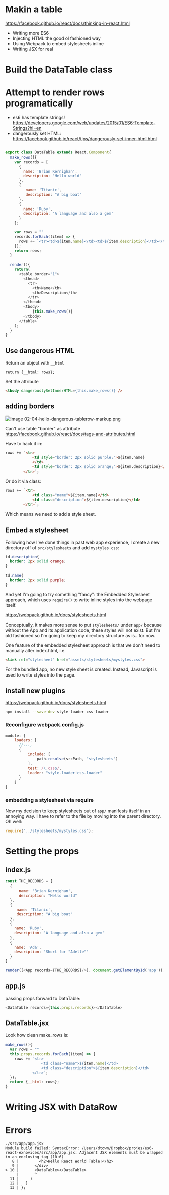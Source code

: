 # Makin a table

https://facebook.github.io/react/docs/thinking-in-react.html

- Writing more ES6
- Injecting HTML the good ol fashioned way
- Using Webpack to embed stylesheets inline
- Writing JSX for real



# Build the DataTable class


# Attempt to render rows programatically

- es6 has template strings! https://developers.google.com/web/updates/2015/01/ES6-Template-Strings?hl=en
- dangerously set HTML: https://facebook.github.io/react/tips/dangerously-set-inner-html.html


~~~js

export class DataTable extends React.Component{
  make_rows(){
    var records = [
      {
        name: 'Brian Kernighan',
        description: "Hello world"
      },
      {
         name: 'Titanic',
         description: "A big boat"
      },
      {
        name: 'Ruby',
        description: 'A language and also a gem'
      }
    ];

    var rows = ""
    records.forEach((item) => {
      rows += `<tr><td>${item.name}</td><td>${item.description}</td></tr>`;
    });
    return rows;
  }

  render(){
    return(
      <table border="1">
        <thead>
          <tr>
            <th>Name</th>
            <th>Description</th>
          </tr>
        </thead>
        <tbody>
            {this.make_rows()}
        </tbody>
      </table>
    );
  }
}
~~~

## Use dangerous HTML

Return an object with `__html`

```
return {__html: rows};
```
Set the attribute

```html
<tbody dangerouslySetInnerHTML={this.make_rows()} />
```


## adding borders

![image 02-04-hello-dangerous-tablerow-markup.png](/pagematter/images/02-04-hello-dangerous-tablerow-markup.png)


Can't use table "border" as attribute
https://facebook.github.io/react/docs/tags-and-attributes.html

Have to hack it in:

~~~html
rows += `<tr>
            <td style="border: 2px solid purple;">${item.name}
            </td>
            <td style="border: 2px solid orange;">${item.description}</td>
        </tr>`;
~~~

Or do it via class:

~~~html
rows += `<tr>
            <td class="name">${item.name}</td>
            <td class="description">${item.description}</td>
        </tr>`;
~~~

Which means we need to add a style sheet.


## Embed a stylesheet


Following how I've done things in past web app experience, I create a new directory off of `src/stylesheets` and add `mystyles.css`:


~~~css
td.description{
  border: 2px solid orange;
}

td.name{
  border: 2px solid purple;
}
~~~

And yet I'm going to try something "fancy": the Embedded Stylesheet approach, which uses `require()` to write inline styles into the webpage itself.

https://webpack.github.io/docs/stylesheets.html

Conceptually, it makes more sense to put `stylesheets/` under `app/` because without the App and its application code, these styles will not exist. But I'm old fashioned so I'm going to keep my directory structure as is...for now.

One feature of the embedded stylesheet approach is that we don't need to manually alter index.html, i.e.

```html
<link rel="stylesheet" href="assets/stylesheets/mystyles.css">
```

For the bundled app, no new style sheet is created. Instead, Javascript is used to write styles into the page.


## install new plugins

https://webpack.github.io/docs/stylesheets.html


~~~sh
npm install --save-dev style-loader css-loader
~~~

### Reconfigure webpack.config.js

~~~js
module: {
    loaders: [
      //...,
      {
          include: [
              path.resolve(srcPath, "stylesheets")
          ],
          test: /\.css$/,
          loader: "style-loader!css-loader"
      }
    ]
}
~~~


### embedding a stylesheet via require

Now my decision to keep stylesheets out of `app/` manifests itself in an annoying way. I have to refer to the file by moving into the parent directory. Oh well:

~~~js
require("../stylesheets/mystyles.css");
~~~




# Setting the props

## index.js

```js
const THE_RECORDS = [
  {
      name: 'Brian Kernighan',
      description: "Hello world"
  },
  {
     name: 'Titanic',
     description: "A big boat"
  },
  {
    name: 'Ruby',
    description: 'A language and also a gem'
  },
  {
    name: 'Ada',
    description: 'Short for "Adelle"'
  }
]
```

```js
render((<App records={THE_RECORDS}/>), document.getElementById('app'));
```

## app.js

passing props forward to DataTable:

```js
<DataTable records={this.props.records}></DataTable>
```

## DataTable.jsx

Look how clean make_rows is:

```js
make_rows(){
  var rows = ""
  this.props.records.forEach((item) => {
    rows += `<tr>
                <td class="name">${item.name}</td>
                <td class="description">${item.description}</td>
            </tr>`;
  });
  return {__html: rows};
}
```




# Writing JSX with DataRow















# Errors




    ./src/app/app.jsx
    Module build failed: SyntaxError: /Users/dtown/Dropbox/projes/es6-react-exnovices/src/app/app.jsx: Adjacent JSX elements must be wrapped in an enclosing tag (10:6)
       8 |         <h2>Hello React World Table!</h2>
       9 |       </div>
    > 10 |       <DataTable></DataTable>
         |       ^
      11 |     )
      12 |   }
      13 | };

